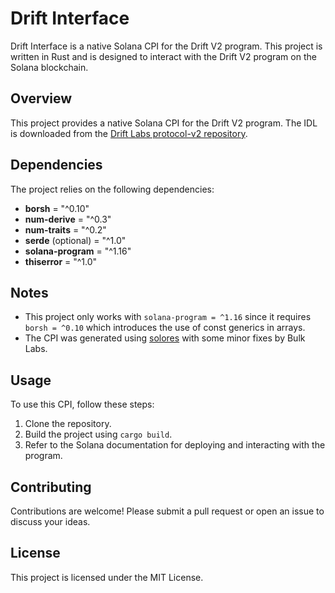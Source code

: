 # Drift Interface

Drift Interface is a native Solana CPI for the Drift V2 program. This project is written in Rust and is designed to interact with the Drift V2 program on the Solana blockchain.

## Overview

This project provides a native Solana CPI for the Drift V2 program. The IDL is downloaded from the [Drift Labs protocol-v2 repository](https://github.com/drift-labs/protocol-v2/blob/master/sdk/src/idl/drift.json).

## Dependencies

The project relies on the following dependencies:
- **borsh** = "^0.10"
- **num-derive** = "^0.3"
- **num-traits** = "^0.2"
- **serde** (optional) = "^1.0"
- **solana-program** = "^1.16"
- **thiserror** = "^1.0"

## Notes

- This project only works with `solana-program = ^1.16` since it requires `borsh = ^0.10` which introduces the use of const generics in arrays.
- The CPI was generated using [solores](https://github.com/igneous-labs/solores) with some minor fixes by Bulk Labs.

## Usage

To use this CPI, follow these steps:
1. Clone the repository.
2. Build the project using `cargo build`.
3. Refer to the Solana documentation for deploying and interacting with the program.

## Contributing

Contributions are welcome! Please submit a pull request or open an issue to discuss your ideas.

## License

This project is licensed under the MIT License.
